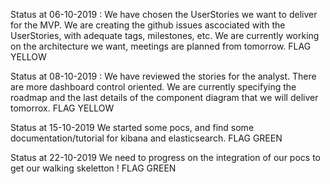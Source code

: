 Status at 06-10-2019 : We have chosen the UserStories we want to deliver for the MVP. We are creating the github issues ascociated with the UserStories, with adequate tags, milestones, etc. We are currently working on the architecture we want, meetings are planned from tomorrow. FLAG YELLOW

Status at 08-10-2019 : We have reviewed the stories for the analyst. There are more dashboard control oriented. We are currently specifying the roadmap and the last details of the component diagram that we will deliver tomorrox. FLAG YELLOW

Status at 15-10-2019 We started some pocs, and find some documentation/tutorial for kibana and elasticsearch. FLAG GREEN

Status at 22-10-2019 We need to progress on the integration of our pocs to get our walking skeletton ! FLAG GREEN
